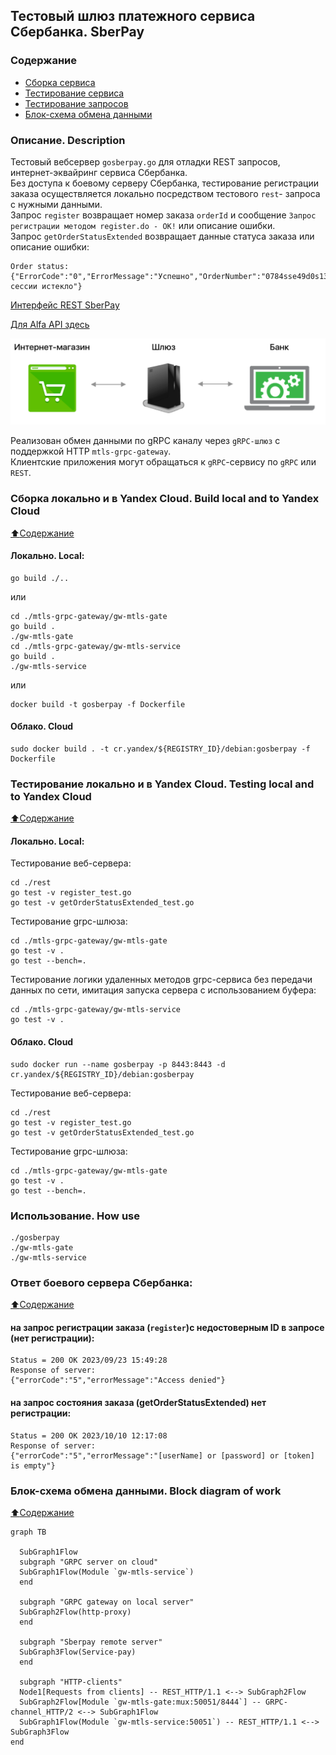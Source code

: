 ## Тестовый шлюз платежного сервиса Сбербанка. SberPay  
### Содержание  
- [Сборка сервиса](https://github.com/blablatov/gosberpay/blob/master/README.md#Сборка-локально-и-в-Yandex-Cloud-Build-local-and-to-Yandex-Cloud)  
- [Тестирование сервиса](https://github.com/blablatov/gosberpay/blob/master/README.md#Тестирование-локально-и-в-Yandex-Cloud-Testing-local-and-to-Yandex-Cloud)  
- [Тестирование запросов](https://github.com/blablatov/gosberpay/blob/master/README.md#Ответ-боевого-сервера-Сбербанка)  
- [Блок-схема обмена данными](https://github.com/blablatov/gosberpay/blob/master/README.md#Блок-схема-обмена-данными-Block-diagram-of-work)  

### Описание. Description  
Тестовый вебсервер `gosberpay.go` для отладки REST запросов, интернет-эквайринг сервиса Сбербанка.  
Без доступа к боевому серверу Сбербанка, тестирование регистрации заказа осуществляется локально посредством тестового `rest`- запроса с нужными данными.   
Запрос `register` возвращает номер заказа `orderId` и сообщение `Запрос регистрации методом register.do - ОК!` или описание ошибки.    
Запрос `getOrderStatusExtended` возвращает данные статуса заказа или описание ошибки:

	Order status: {"ErrorCode":"0","ErrorMessage":"Успешно","OrderNumber":"0784sse49d0s134567890","OrderStatus":"6","ActionCode":"-2007","ActionCodeDescription":"Время сессии истекло"}
 
[Интерфейс REST SberPay](https://securepayments.sberbank.ru/wiki/doku.php/integration:api:rest:start)    
  
[Для Alfa API здесь](https://developers.alfabank.ru/products/alfa-api/documentation/development/specification/introduction)  
	
![Gateway](https://github.com/blablatov/gosberpay/raw/master/gateway.png)

Реализован обмен данными по gRPC каналу через `gRPC-шлюз` с поддержкой HTTP `mtls-grpc-gateway`.  
Клиентские приложения могут обращаться к `gRPC`-сервису по `gRPC` или `REST`.     


### Сборка локально и в Yandex Cloud. Build local and to Yandex Cloud  
[:arrow_up:Содержание](#Содержание)  
#### Локально. Local: 
	go build ./..
или  

	cd ./mtls-grpc-gateway/gw-mtls-gate 
 	go build .
  	./gw-mtls-gate  
 	cd ./mtls-grpc-gateway/gw-mtls-service
  	go build .
   	./gw-mtls-service    
или  

	docker build -t gosberpay -f Dockerfile  
	
#### Облако. Cloud  
	sudo docker build . -t cr.yandex/${REGISTRY_ID}/debian:gosberpay -f Dockerfile


### Тестирование локально и в Yandex Cloud. Testing local and to Yandex Cloud  
[:arrow_up:Содержание](#Содержание)  
#### Локально. Local: 
Тестирование веб-сервера:  

	cd ./rest
	go test -v register_test.go    
	go test -v getOrderStatusExtended_test.go  
Тестирование grpc-шлюза:  

	cd ./mtls-grpc-gateway/gw-mtls-gate  
 	go test -v .
  	go test --bench=.  
Тестирование логики удаленных методов grpc-сервиса без передачи данных по сети, имитация запуска сервера с использованием буфера:  

	cd ./mtls-grpc-gateway/gw-mtls-service  
 	go test -v .  
 		
	
#### Облако. Cloud  

	sudo docker run --name gosberpay -p 8443:8443 -d cr.yandex/${REGISTRY_ID}/debian:gosberpay  
 Тестирование веб-сервера:  
 
 	cd ./rest
	go test -v register_test.go  
	go test -v getOrderStatusExtended_test.go  
 Тестирование grpc-шлюза:  
 
 	cd ./mtls-grpc-gateway/gw-mtls-gate  
 	go test -v .
  	go test --bench=.

   
### Использование. How use  

	./gosberpay
	./gw-mtls-gate  
	./gw-mtls-service   
	
### Ответ боевого сервера Сбербанка:
[:arrow_up:Содержание](#Содержание)  
#### на запрос регистрации заказа (`register`)с недостоверным ID в запросе (нет регистрации):   
	Status = 200 OK 2023/09/23 15:49:28 
	Response of server:
 	{"errorCode":"5","errorMessage":"Access denied"}
	
#### на запрос состояния заказа (getOrderStatusExtended) нет регистрации:  
	Status = 200 OK 2023/10/10 12:17:08 
	Response of server: 
	{"errorCode":"5","errorMessage":"[userName] or [password] or [token] is empty"}  
 
	
### Блок-схема обмена данными. Block diagram of work     
[:arrow_up:Содержание](#Содержание)  
			
```mermaid
graph TB

  SubGraph1Flow
  subgraph "GRPC server on cloud"
  SubGraph1Flow(Module `gw-mtls-service`)
  end
 
  subgraph "GRPC gateway on local server"
  SubGraph2Flow(http-proxy)
  end

  subgraph "Sberpay remote server"
  SubGraph3Flow(Service-pay)
  end

  subgraph "HTTP-clients"
  Node1[Requests from clients] -- REST_HTTP/1.1 <--> SubGraph2Flow
  SubGraph2Flow[Module `gw-mtls-gate:mux:50051/8444`] -- GRPC-channel_HTTP/2 <--> SubGraph1Flow
  SubGraph1Flow(Module `gw-mtls-service:50051`) -- REST_HTTP/1.1 <--> SubGraph3Flow
end
```
  
  